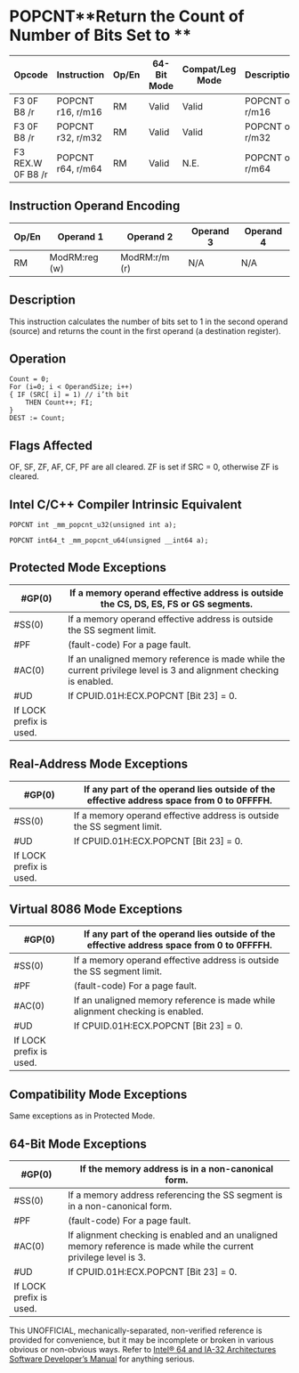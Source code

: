 # POPCNT**Return the Count of Number of Bits Set to **

| Opcode            | Instruction       | Op/En | 64-Bit Mode | Compat/Leg Mode | Description     |
| ----------------- | ----------------- | ----- | ----------- | --------------- | --------------- |
| F3 0F B8 /r       | POPCNT r16, r/m16 | RM    | Valid       | Valid           | POPCNT on r/m16 |
| F3 0F B8 /r       | POPCNT r32, r/m32 | RM    | Valid       | Valid           | POPCNT on r/m32 |
| F3 REX.W 0F B8 /r | POPCNT r64, r/m64 | RM    | Valid       | N.E.            | POPCNT on r/m64 |

## Instruction Operand Encoding

| Op/En | Operand 1     | Operand 2     | Operand 3 | Operand 4 |
| ----- | ------------- | ------------- | --------- | --------- |
| RM    | ModRM:reg (w) | ModRM:r/m (r) | N/A       | N/A       |

## Description

This instruction calculates the number of bits set to 1 in the second operand (source) and returns the count in the first operand (a destination register).

## Operation

```
Count = 0;
For (i=0; i < OperandSize; i++)
{ IF (SRC[ i] = 1) // i’th bit
    THEN Count++; FI;
}
DEST := Count;

```

## Flags Affected

OF, SF, ZF, AF, CF, PF are all cleared. ZF is set if SRC = 0, otherwise ZF is cleared.

## Intel C/C++ Compiler Intrinsic Equivalent

```
POPCNT int _mm_popcnt_u32(unsigned int a);

```

```
POPCNT int64_t _mm_popcnt_u64(unsigned __int64 a);

```

## Protected Mode Exceptions

| \#​​​​GP(0)             | If a memory operand effective address is outside the CS, DS, ES, FS or GS segments.                                |
| ----------------------- | ------------------------------------------------------------------------------------------------------------------ |
| \#​​​​​SS(0)            | If a memory operand effective address is outside the SS segment limit.                                             |
| \#​PF                   | (fault-code) For a page fault.                                                                                     |
| \#​AC(0)                | If an unaligned memory reference is made while the current privilege level is 3 and alignment checking is enabled. |
| #​​​UD                  | If CPUID.01H:ECX.POPCNT [Bit 23] = 0.                                                                              |
| If LOCK prefix is used. |

## Real-Address Mode Exceptions

| \#​​​​GP(0)             | If any part of the operand lies outside of the effective address space from 0 to 0FFFFH. |
| ----------------------- | ---------------------------------------------------------------------------------------- |
| \#​​​​​SS(0)            | If a memory operand effective address is outside the SS segment limit.                   |
| #​​​UD                  | If CPUID.01H:ECX.POPCNT [Bit 23] = 0.                                                    |
| If LOCK prefix is used. |

## Virtual 8086 Mode Exceptions

| \#​​​​GP(0)             | If any part of the operand lies outside of the effective address space from 0 to 0FFFFH. |
| ----------------------- | ---------------------------------------------------------------------------------------- |
| \#​​​​​SS(0)            | If a memory operand effective address is outside the SS segment limit.                   |
| \#​PF                   | (fault-code) For a page fault.                                                           |
| \#​AC(0)                | If an unaligned memory reference is made while alignment checking is enabled.            |
| #​​​UD                  | If CPUID.01H:ECX.POPCNT [Bit 23] = 0.                                                    |
| If LOCK prefix is used. |

## Compatibility Mode Exceptions

Same exceptions as in Protected Mode.

## 64-Bit Mode Exceptions

| \#​​​​GP(0)             | If the memory address is in a non-canonical form.                                                                  |
| ----------------------- | ------------------------------------------------------------------------------------------------------------------ |
| \#​​​​​SS(0)            | If a memory address referencing the SS segment is in a non-canonical form.                                         |
| \#​PF                   | (fault-code) For a page fault.                                                                                     |
| \#​AC(0)                | If alignment checking is enabled and an unaligned memory reference is made while the current privilege level is 3. |
| #​​​UD                  | If CPUID.01H:ECX.POPCNT [Bit 23] = 0.                                                                              |
| If LOCK prefix is used. |

This UNOFFICIAL, mechanically-separated, non-verified reference is provided for convenience, but it may be
incomplete or broken in various obvious or non-obvious
ways. Refer to [Intel® 64 and IA-32 Architectures Software Developer’s Manual](https://software.intel.com/en-us/download/intel-64-and-ia-32-architectures-sdm-combined-volumes-1-2a-2b-2c-2d-3a-3b-3c-3d-and-4) for anything serious.

